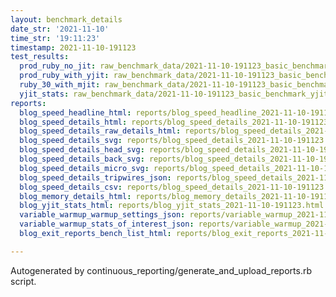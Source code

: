 ```yaml
---
layout: benchmark_details
date_str: '2021-11-10'
time_str: '19:11:23'
timestamp: 2021-11-10-191123
test_results:
  prod_ruby_no_jit: raw_benchmark_data/2021-11-10-191123_basic_benchmark_prod_ruby_no_jit.json
  prod_ruby_with_yjit: raw_benchmark_data/2021-11-10-191123_basic_benchmark_prod_ruby_with_yjit.json
  ruby_30_with_mjit: raw_benchmark_data/2021-11-10-191123_basic_benchmark_ruby_30_with_mjit.json
  yjit_stats: raw_benchmark_data/2021-11-10-191123_basic_benchmark_yjit_stats.json
reports:
  blog_speed_headline_html: reports/blog_speed_headline_2021-11-10-191123.html
  blog_speed_details_html: reports/blog_speed_details_2021-11-10-191123.html
  blog_speed_details_raw_details_html: reports/blog_speed_details_2021-11-10-191123.raw_details.html
  blog_speed_details_svg: reports/blog_speed_details_2021-11-10-191123.svg
  blog_speed_details_head_svg: reports/blog_speed_details_2021-11-10-191123.head.svg
  blog_speed_details_back_svg: reports/blog_speed_details_2021-11-10-191123.back.svg
  blog_speed_details_micro_svg: reports/blog_speed_details_2021-11-10-191123.micro.svg
  blog_speed_details_tripwires_json: reports/blog_speed_details_2021-11-10-191123.tripwires.json
  blog_speed_details_csv: reports/blog_speed_details_2021-11-10-191123.csv
  blog_memory_details_html: reports/blog_memory_details_2021-11-10-191123.html
  blog_yjit_stats_html: reports/blog_yjit_stats_2021-11-10-191123.html
  variable_warmup_warmup_settings_json: reports/variable_warmup_2021-11-10-191123.warmup_settings.json
  variable_warmup_stats_of_interest_json: reports/variable_warmup_2021-11-10-191123.stats_of_interest.json
  blog_exit_reports_bench_list_html: reports/blog_exit_reports_2021-11-10-191123.bench_list.html

---
```

Autogenerated by continuous_reporting/generate_and_upload_reports.rb script.
